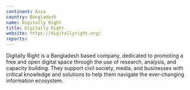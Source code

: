 ```yaml
---
continent: Asia
country: Bangladesh
name: Digitally Right
title: Digitally Right
website: https://digitallyright.org/
reports:
---
```


Digitally Right is a Bangladesh based company, dedicated to promoting a free and open digital space through the use of research, analysis, and capacity building. They support civil society, media, and businesses with critical knowledge and solutions to help them navigate the ever-changing information ecosystem. 
